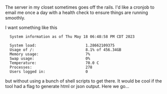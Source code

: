 The server in my closet sometimes goes off the rails. I'd like a cronjob to
email me once a day with a health check to ensure things are running smoothly.

I want something like this

```
  System information as of Thu May 18 06:48:58 PM CDT 2023

  System load:                      1.28662109375
  Usage of /:                       8.1% of 456.34GB
  Memory usage:                     7%
  Swap usage:                       0%
  Temperature:                      70.0 C
  Processes:                        278
  Users logged in:                  0
```

but without using a bunch of shell scripts to get there. It would be cool if
the tool had a flag to generate html or json output. Here we go...
